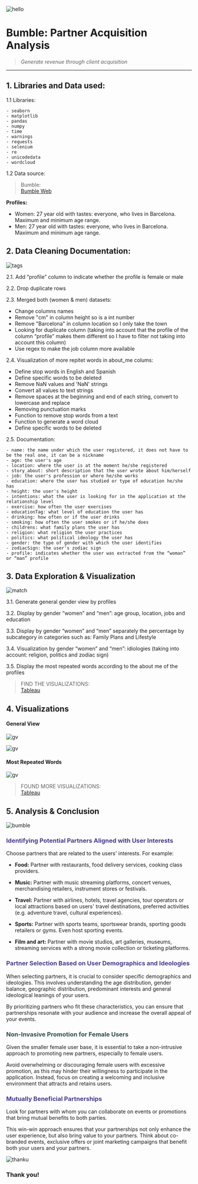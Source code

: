 
![hello](https://cdn.prod.website-files.com/63f6e52346a353ca1752970e/6440bf1a87dd9331e54024e7_study-cover-bumble.jpeg)

# Bumble: Partner Acquisition Analysis
> _Generate revenue through client acquisition_
----

## 1. Libraries and Data used:
1.1 Libraries: <br>
    
    - seaborn 
    - matplotlib 
    - pandas
    - numpy
    - time
    - warnings
    - requests 
    - selenium
    - re
    - unicodedata
    - wordcloud 
    
1.2 Data source: 
> Bumble:<br> [Bumble Web](https://fr1.bumble.com/get-started)


**Profiles:**
- Women: 27 year old with tastes: everyone, who lives in Barcelona. Maximum and minimum age range.
- Men: 27 year old with tastes: everyone, who lives in Barcelona. Maximum and minimum age range.
    

## 2. Data Cleaning Documentation: 
![tags](https://res.cloudinary.com/apartmentlist/image/fetch/f_auto,q_auto,t_renter_life_article/https://images.ctfassets.net/jeox55pd4d8n/7LmVkTOXPiCFRLBFiCk96K/dfd4f69f0b3b54e88d2bbb168d6186f0/Press_Date_Interest_Badges_US__Sourced_2.4.22___1_.png)

2.1. Add “profile” column to indicate whether the profile is female or male <br>

2.2. Drop duplicate rows <br>

2.3. Merged both (women & men) datasets: <br>
- Change columns names <br>
- Remove "cm" in column height so is a int number <br>
- Remove "Barcelona" in column location so I only take the town <br>
- Looking for duplicate column (taking into account that the profile of the column “profile” makes them different so I have to filter not taking into account this column) <br>
- Use regex to make the job column more available <br>

2.4. Visualization of more repitet words in about_me colums: <br>
- Define stop words in English and Spanish <br>
- Define specific words to be deleted <br>
- Remove NaN values and 'NaN' strings <br>
- Convert all values to text strings <br>
- Remove spaces at the beginning and end of each string, convert to lowercase and replace <br>
- Removing punctuation marks <br>
- Function to remove stop words from a text <br>
- Function to generate a word cloud <br>
- Define specific words to be deleted <br>

2.5. Documentation:

    - name: the name under which the user registered, it does not have to be the real one, it can be a nickname 
    - age: the user's age
    - location: where the user is at the moment he/she registered
    - story_about: short description that the user wrote about him/herself 
    - job: the user's profession or where he/she works 
    - education: where the user has studied or type of education he/she has
    - height: the user's height 
    - intentions: what the user is looking for in the application at the relationship level 
    - exercise: how often the user exercises    
    - educationTag: what level of education the user has 
    - drinking: how often or if the user drinks    
    - smoking: how often the user smokes or if he/she does 
    - childrens: what family plans the user has 
    - religion: what religion the user practices  
    - politics: what political ideology the user has  
    - gender: the type of gender with which the user identifies       
    - zodiacSign: the user's zodiac sign
    - profile: indicates whether the user was extracted from the “woman” or “man” profile

## 3. Data Exploration & Visualization
![match](https://techcrunch.com/wp-content/uploads/2022/11/Compliments-Press-Image.png?w=1024)

3.1. Generate general gender view by profiles <br>

3.2. Display by gender “women” and “men”: age group, location, jobs and education <br>

3.3. Display by gender “women” and “men” separately the percentage by subcategory in categories such as: Family Plans and Lifestyle <br>

3.4. Visualization by gender “women” and “men”: idiologies (taking into account: religion, politics and zodiac sign) <br>

3.5. Display the most repeated words according to the about me of the profiles <br>

> FIND THE VISUALIZATIONS:<br> [Tableau](https://public.tableau.com/app/profile/roraima.chavez/viz/bumble/bumble?publish=yes)


## 4. Visualizations


#### General View 
![gv](visualization/photos/gv.jpg)

![gv](visualization/photos/gv2.jpg)

#### Most Repeated Words
![gv](visualization/photos/wc.jpg)


> FOUND MORE VISUALIZATIONS:<br> [Tableau](https://public.tableau.com/app/profile/roraima.chavez/viz/bumble/bumble?publish=yes)

## 5. Analysis & Conclusion
![bumble](https://bumble-buzz.com/wp-content/uploads/2024/04/relaunch-bumble.png?w=628&h=460&crop=1.jpeg)

### <span style="color:darkslateblue"> Identifying Potential Partners Aligned with User Interests </span>

Choose partners that are related to the users' interests. For example:

- **Food:** Partner with restaurants, food delivery services, cooking class providers.

- **Music:** Partner with music streaming platforms, concert venues, merchandising retailers, instrument stores or festivals. 

- **Travel:** Partner with airlines, hotels, travel agencies, tour operators or local attractions based on users' travel destinations, preferred activities (e.g. adventure travel, cultural experiences).

- **Sports:** Partner with sports teams, sportswear brands, sporting goods retailers or gyms. Even host sporting events. 

- **Film and art:** Partner with movie studios, art galleries, museums, streaming services with a strong movie collection or ticketing platforms.


### <span style="color:darkslateblue"> Partner Selection Based on User Demographics and Ideologies </span>

When selecting partners, it is crucial to consider specific demographics and ideologies. This involves understanding the age distribution, gender balance, geographic distribution, predominant interests and general ideological leanings of your users. 

By prioritizing partners who fit these characteristics, you can ensure that partnerships resonate with your audience and increase the overall appeal of your events.


### <span style="color:darkslategrey"> Non-Invasive Promotion for Female Users </span>

Given the smaller female user base, it is essential to take a non-intrusive approach to promoting new partners, especially to female users. 

Avoid overwhelming or discouraging female users with excessive promotion, as this may hinder their willingness to participate in the application. Instead, focus on creating a welcoming and inclusive environment that attracts and retains users.


### <span style="color:darkslateblue"> Mutually Beneficial Partnerships </span>

Look for partners with whom you can collaborate on events or promotions that bring mutual benefits to both parties. 

This win-win approach ensures that your partnerships not only enhance the user experience, but also bring value to your partners. Think about co-branded events, exclusive offers or joint marketing campaigns that benefit both your users and your partners.


![thanku](https://team.bumble.com/social-sharing.jpg)
### Thank you!

